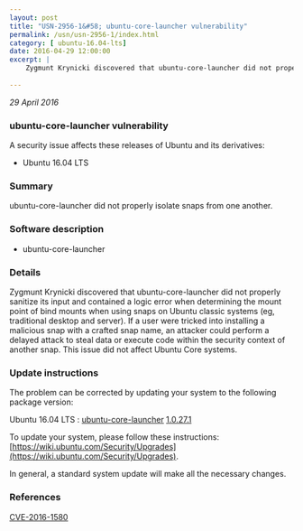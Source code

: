 ```yaml
---
layout: post
title: "USN-2956-1&#58; ubuntu-core-launcher vulnerability"
permalink: /usn/usn-2956-1/index.html
category: [ ubuntu-16.04-lts]
date: 2016-04-29 12:00:00
excerpt: |
    Zygmunt Krynicki discovered that ubuntu-core-launcher did not properly sanitize its input and contained a logic error when determining the mount point of bind mounts when using snaps on Ubuntu classic systems (eg, traditional desktop and server). If a user were tricked into installing a malicious snap with a crafted snap name, an attacker could perform a delayed attack to steal data or execute code within the security context of another snap. This issue did not affect Ubuntu Core systems. 
    
--- 
```

 
 

*29 April 2016*

### ubuntu-core-launcher vulnerability

A security issue affects these releases of Ubuntu and its derivatives:

* Ubuntu 16.04 LTS

### Summary

ubuntu-core-launcher did not properly isolate snaps from one another. 

### Software description

* ubuntu-core-launcher 

### Details

Zygmunt Krynicki discovered that ubuntu-core-launcher did not properly sanitize its input and contained a logic error when determining the mount point of bind mounts when using snaps on Ubuntu classic systems (eg, traditional desktop and server). If a user were tricked into installing a malicious snap with a crafted snap name, an attacker could perform a delayed attack to steal data or execute code within the security context of another snap. This issue did not affect Ubuntu Core systems. 

### Update instructions

The problem can be corrected by updating your system to the following package version:

Ubuntu 16.04 LTS
 : [ubuntu-core-launcher](https://launchpad.net/ubuntu/+source/ubuntu-core-launcher) <span> [1.0.27.1](https://launchpad.net/ubuntu/+source/ubuntu-core-launcher/1.0.27.1) </span> 

To update your system, please follow these instructions: [https://wiki.ubuntu.com/Security/Upgrades](https://wiki.ubuntu.com/Security/Upgrades).

In general, a standard system update will make all the necessary changes. 

### References

 
 [CVE-2016-1580](http://people.ubuntu.com/~ubuntu-security/cve/CVE-2016-1580)
 

